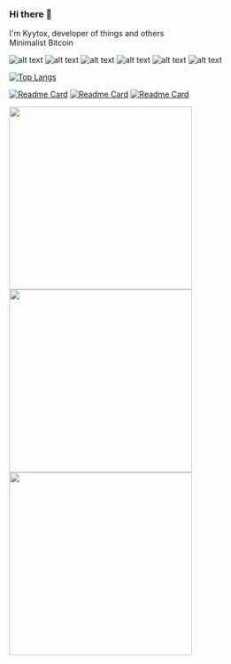 ### Hi there 👋

<!--
**Kyytox/Kyytox** is a ✨ _special_ ✨ repository because its `README.md` (this file) appears on your GitHub profile.

Here are some ideas to get you started:

- 🔭 I’m currently working on ...
- 🌱 I’m currently learning ...
- 👯 I’m looking to collaborate on ...
- 🤔 I’m looking for help with ...
- 💬 Ask me about ...
- 📫 How to reach me: ...
- 😄 Pronouns: ...
- ⚡ Fun fact: ...
-->

I'm Kyytox, developer of things and others
<br>
Minimalist Bitcoin

![alt text](https://img.shields.io/static/v1?label=&message=Bitcoin&color=yellow)
![alt text](https://img.shields.io/static/v1?label=&message=Lightning-Network&color=yellow)
![alt text](https://img.shields.io/static/v1?label=&message=Python&color=red)
![alt text](https://img.shields.io/static/v1?label=&message=JavaScript&color=yellowgreen)
![alt text](https://img.shields.io/static/v1?label=&message=React&color=blue)
![alt text](https://img.shields.io/static/v1?label=&message=Flask&color=lightgrey)

[![Top Langs](https://github-readme-stats.vercel.app/api/top-langs/?username=Kyytox&langs_count=8&theme=dark)](https://github.com/anuraghazra/github-readme-stats)


[![Readme Card](https://github-readme-stats.vercel.app/api/pin/?username=Kyytox&repo=bitcoin_quizz&theme=dark&card_width=300)](https://github.com/Kyytox/bitcoin_quizz) [![Readme Card](https://github-readme-stats.vercel.app/api/pin/?username=Kyytox&repo=bitcoin_quizz&theme=dark)](https://github.com/Kyytox/bitcoin_quizz) [![Readme Card](https://github-readme-stats.vercel.app/api/pin/?username=Kyytox&repo=bitcoin_quizz&theme=dark)](https://github.com/Kyytox/bitcoin_quizz)


<!-- <a href="https://github.com/anuraghazra/github-readme-stats" style="width: 100px">
  test
  <img align="left" src="https://github-readme-stats.vercel.app/api/pin/?username=Kyytox&repo=bitcoin_quizz&theme=dark" />
</a>
<a href="https://github.com/Kyytox/bitcoin_quizz">
  <img align="left" src="https://github-readme-stats.vercel.app/api/pin/?username=Kyytox&repo=bitcoin_quizz&theme=dark" />
</a>
<a href="https://github.com/Kyytox/bitcoin_quizz">
  <img align="left" src="https://github-readme-stats.vercel.app/api/pin/?username=Kyytox&repo=bitcoin_quizz&theme=dark" />
</a> -->

<p float="center">
  <img src="https://github-readme-stats.vercel.app/api/pin/?username=Kyytox&repo=bitcoin_quizz&theme=dark" width="330" />
  <img src="https://github-readme-stats.vercel.app/api/pin/?username=Kyytox&repo=bitcoin_quizz&theme=dark" width="330" /> 
  <img src="https://github-readme-stats.vercel.app/api/pin/?username=Kyytox&repo=bitcoin_quizz&theme=dark" width="330" />
</p>


